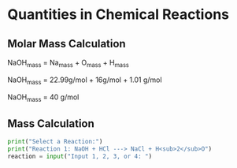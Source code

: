 # Quantities in Chemical Reactions
## Molar Mass Calculation 
NaOH<sub>mass</sub> = Na<sub>mass</sub> + O<sub>mass</sub> + H<sub>mass</sub>
	
NaOH<sub>mass</sub> = 22.99g/mol + 16g/mol + 1.01 g/mol

NaOH<sub>mass</sub> = 40 g/mol
<br>
## Mass Calculation

```python
print("Select a Reaction:")
print("Reaction 1: NaOH + HCl ---> NaCl + H<sub>2</sub>O")
reaction = input("Input 1, 2, 3, or 4: ")
```
